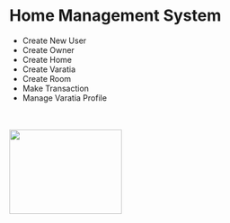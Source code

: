 <h1>Home Management System</h1>
<ul>
    <li>Create New User</li>
    <li>Create Owner</li>
    <li>Create Home</li>
    <li>Create Varatia</li>
    <li>Create Room</li>
    <li>Make Transaction</li>
    <li>Manage Varatia Profile</li>
</ul>
<br/>
<br/>
<div>
    <img src="https://dl.dropboxusercontent.com/s/ebrxcyw6u3rlb4k/Screenshot%202019-12-09%20at%2010.34.37%20AM.png?dl=0" width="200px" height="150px">
</div>

